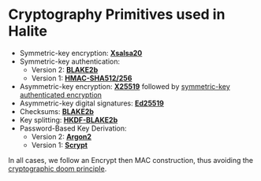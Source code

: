 # Cryptography Primitives used in Halite

* Symmetric-key encryption: [**Xsalsa20**](https://paragonie.com/book/pecl-libsodium/read/08-advanced.md#crypto-stream)
* Symmetric-key authentication:
   * Version 2: **[BLAKE2b](https://download.libsodium.org/doc/hashing/generic_hashing.html#singlepart-example-with-a-key)**
   * Version 1: **[HMAC-SHA512/256](https://paragonie.com/book/pecl-libsodium/read/04-secretkey-crypto.md#crypto-auth)**
* Asymmetric-key encryption: [**X25519**](https://paragonie.com/book/pecl-libsodium/read/08-advanced.md#crypto-scalarmult) followed by [symmetric-key authenticated encryption](https://paragonie.com/book/pecl-libsodium/read/04-secretkey-crypto.md#crypto-secretbox)
* Asymmetric-key digital signatures: [**Ed25519**](https://paragonie.com/book/pecl-libsodium/read/05-publickey-crypto.md#crypto-sign)
* Checksums: [**BLAKE2b**](https://paragonie.com/book/pecl-libsodium/read/06-hashing.md#crypto-generichash)
* Key splitting: [**HKDF-BLAKE2b**](Classes/Util.md)
* Password-Based Key Derivation:
    * Version 2: [**Argon2**](https://paragonie.com/book/pecl-libsodium/read/07-password-hashing.md#crypto-pwhash-str)
    * Version 1: [**Scrypt**](https://paragonie.com/book/pecl-libsodium/read/07-password-hashing.md#crypto-pwhash-scryptsalsa208sha256-str)

In all cases, we follow an Encrypt then MAC construction, thus avoiding the [cryptographic doom principle](http://www.thoughtcrime.org/blog/the-cryptographic-doom-principle).
